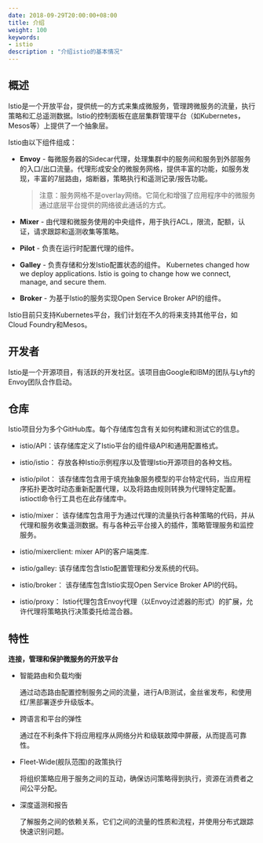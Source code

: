 ```yaml
---
date: 2018-09-29T20:00:00+08:00
title: 介绍
weight: 100
keywords:
- istio
description : "介绍istio的基本情况"
---
```


## 概述

Istio是一个开放平台，提供统一的方式来集成微服务，管理跨微服务的流量，执行策略和汇总遥测数据。Istio的控制面板在底层集群管理平台（如Kubernetes，Mesos等）上提供了一个抽象层。

Istio由以下组件组成：

- **Envoy** - 每微服务器的Sidecar代理，处理集群中的服务间和服务到外部服务的入口/出口流量。代理形成安全的微服务网格，提供丰富的功能，如服务发现，丰富的7层路由，熔断器，策略执行和遥测记录/报告功能。

	> 注意：服务网格不是overlay网络。它简化和增强了应用程序中的微服务通过底层平台提供的网络彼此通话的方式。

- **Mixer** - 由代理和微服务使用的中央组件，用于执行ACL，限流，配额，认证，请求跟踪和遥测收集等策略。

- **Pilot** - 负责在运行时配置代理的组件。

- **Galley** - 负责存储和分发Istio配置状态的组件。
Kubernetes changed how we deploy applications. Istio is going to change how we connect, manage, and secure them.
- **Broker** - 为基于Istio的服务实现Open Service Broker API的组件。

Istio目前只支持Kubernetes平台，我们计划在不久的将来支持其他平台，如Cloud Foundry和Mesos。

## 开发者

Istio是一个开源项目，有活跃的开发社区。该项目由Google和IBM的团队与Lyft的Envoy团队合作启动。

## 仓库

Istio项目分为多个GitHub库。每个存储库包含有关如何构建和测试它的信息。

- istio/API：该存储库定义了Istio平台的组件级API和通用配置格式。

- istio/istio： 存放各种Istio示例程序以及管理Istio开源项目的各种文档。

- istio/pilot： 该存储库包含用于填充抽象服务模型的平台特定代码，当应用程序拓扑更改时动态重新配置代理，以及将路由规则转换为代理特定配置。istioctl命令行工具也在此存储库中。

- istio/mixer： 该存储库包含用于为通过代理的流量执行各种策略的代码，并从代理和服务收集遥测数据。有与各种云平台接入的插件，策略管理服务和监控服务。

- istio/mixerclient: mixer API的客户端类库.

- istio/galley: 该存储库包含Istio配置管理和分发系统的代码。

- istio/broker： 该存储库包含Istio实现Open Service Broker API的代码。

- istio/proxy： Istio代理包含Envoy代理（以Envoy过滤器的形式）的扩展，允许代理将策略执行决策委托给混合器。

## 特性

**连接，管理和保护微服务的开放平台**

- 智能路由和负载均衡

	通过动态路由配置控制服务之间的流量，进行A/B测试，金丝雀发布，和使用红/黑部署逐步升级版本。

- 跨语言和平台的弹性

	通过在不利条件下将应用程序从网络分片和级联故障中屏蔽，从而提高可靠性。

- Fleet-Wide(舰队范围)的政策执行

	将组织策略应用于服务之间的互动，确保访问策略得到执行，资源在消费者之间公平分配。

- 深度遥测和报告

	了解服务之间的依赖关系，它们之间的流量的性质和流程，并使用分布式跟踪快速识别问题。

